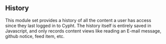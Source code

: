 ## History

This module set provides a history of all the content a user has access since
they last logged in to Cypht. The history itself is entirely saved in Javascript,
and only records content views like reading an E-mail message, github notice, feed
item, etc.
